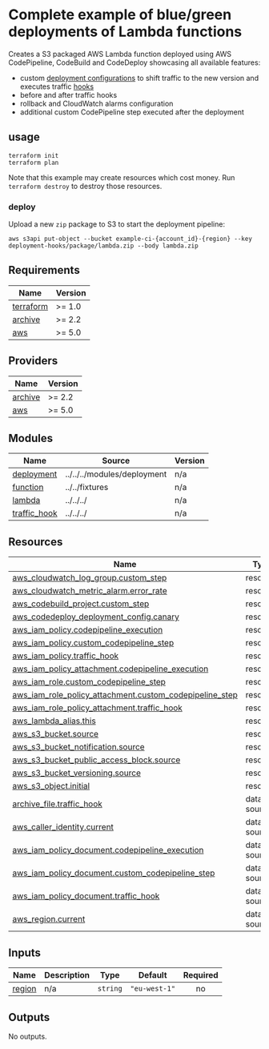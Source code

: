 # Complete example of blue/green deployments of Lambda functions

Creates a S3 packaged AWS Lambda function deployed using AWS CodePipeline, CodeBuild and CodeDeploy showcasing all
available features:

* custom [deployment configurations](https://docs.aws.amazon.com/codedeploy/latest/userguide/deployment-configurations.html) to shift traffic to the new version and executes traffic [hooks](https://docs.aws.amazon.com/codedeploy/latest/userguide/reference-appspec-file-structure-hooks.html#reference-appspec-file-structure-hooks-section-structure-ecs-sample-function)
* before and after traffic hooks
* rollback and CloudWatch alarms configuration
* additional custom CodePipeline step executed after the deployment

## usage

```
terraform init
terraform plan
```

Note that this example may create resources which cost money. Run `terraform destroy` to destroy those resources.

### deploy

Upload a new `zip` package to S3 to start the deployment pipeline:

```shell
aws s3api put-object --bucket example-ci-{account_id}-{region} --key deployment-hooks/package/lambda.zip --body lambda.zip
```

<!-- BEGINNING OF PRE-COMMIT-TERRAFORM DOCS HOOK -->
## Requirements

| Name | Version |
|------|---------|
| <a name="requirement_terraform"></a> [terraform](#requirement\_terraform) | >= 1.0 |
| <a name="requirement_archive"></a> [archive](#requirement\_archive) | >= 2.2 |
| <a name="requirement_aws"></a> [aws](#requirement\_aws) | >= 5.0 |

## Providers

| Name | Version |
|------|---------|
| <a name="provider_archive"></a> [archive](#provider\_archive) | >= 2.2 |
| <a name="provider_aws"></a> [aws](#provider\_aws) | >= 5.0 |

## Modules

| Name | Source | Version |
|------|--------|---------|
| <a name="module_deployment"></a> [deployment](#module\_deployment) | ../../../modules/deployment | n/a |
| <a name="module_function"></a> [function](#module\_function) | ../../fixtures | n/a |
| <a name="module_lambda"></a> [lambda](#module\_lambda) | ../../../ | n/a |
| <a name="module_traffic_hook"></a> [traffic\_hook](#module\_traffic\_hook) | ../../../ | n/a |

## Resources

| Name | Type |
|------|------|
| [aws_cloudwatch_log_group.custom_step](https://registry.terraform.io/providers/hashicorp/aws/latest/docs/resources/cloudwatch_log_group) | resource |
| [aws_cloudwatch_metric_alarm.error_rate](https://registry.terraform.io/providers/hashicorp/aws/latest/docs/resources/cloudwatch_metric_alarm) | resource |
| [aws_codebuild_project.custom_step](https://registry.terraform.io/providers/hashicorp/aws/latest/docs/resources/codebuild_project) | resource |
| [aws_codedeploy_deployment_config.canary](https://registry.terraform.io/providers/hashicorp/aws/latest/docs/resources/codedeploy_deployment_config) | resource |
| [aws_iam_policy.codepipeline_execution](https://registry.terraform.io/providers/hashicorp/aws/latest/docs/resources/iam_policy) | resource |
| [aws_iam_policy.custom_codepipeline_step](https://registry.terraform.io/providers/hashicorp/aws/latest/docs/resources/iam_policy) | resource |
| [aws_iam_policy.traffic_hook](https://registry.terraform.io/providers/hashicorp/aws/latest/docs/resources/iam_policy) | resource |
| [aws_iam_policy_attachment.codepipeline_execution](https://registry.terraform.io/providers/hashicorp/aws/latest/docs/resources/iam_policy_attachment) | resource |
| [aws_iam_role.custom_codepipeline_step](https://registry.terraform.io/providers/hashicorp/aws/latest/docs/resources/iam_role) | resource |
| [aws_iam_role_policy_attachment.custom_codepipeline_step](https://registry.terraform.io/providers/hashicorp/aws/latest/docs/resources/iam_role_policy_attachment) | resource |
| [aws_iam_role_policy_attachment.traffic_hook](https://registry.terraform.io/providers/hashicorp/aws/latest/docs/resources/iam_role_policy_attachment) | resource |
| [aws_lambda_alias.this](https://registry.terraform.io/providers/hashicorp/aws/latest/docs/resources/lambda_alias) | resource |
| [aws_s3_bucket.source](https://registry.terraform.io/providers/hashicorp/aws/latest/docs/resources/s3_bucket) | resource |
| [aws_s3_bucket_notification.source](https://registry.terraform.io/providers/hashicorp/aws/latest/docs/resources/s3_bucket_notification) | resource |
| [aws_s3_bucket_public_access_block.source](https://registry.terraform.io/providers/hashicorp/aws/latest/docs/resources/s3_bucket_public_access_block) | resource |
| [aws_s3_bucket_versioning.source](https://registry.terraform.io/providers/hashicorp/aws/latest/docs/resources/s3_bucket_versioning) | resource |
| [aws_s3_object.initial](https://registry.terraform.io/providers/hashicorp/aws/latest/docs/resources/s3_object) | resource |
| [archive_file.traffic_hook](https://registry.terraform.io/providers/hashicorp/archive/latest/docs/data-sources/file) | data source |
| [aws_caller_identity.current](https://registry.terraform.io/providers/hashicorp/aws/latest/docs/data-sources/caller_identity) | data source |
| [aws_iam_policy_document.codepipeline_execution](https://registry.terraform.io/providers/hashicorp/aws/latest/docs/data-sources/iam_policy_document) | data source |
| [aws_iam_policy_document.custom_codepipeline_step](https://registry.terraform.io/providers/hashicorp/aws/latest/docs/data-sources/iam_policy_document) | data source |
| [aws_iam_policy_document.traffic_hook](https://registry.terraform.io/providers/hashicorp/aws/latest/docs/data-sources/iam_policy_document) | data source |
| [aws_region.current](https://registry.terraform.io/providers/hashicorp/aws/latest/docs/data-sources/region) | data source |

## Inputs

| Name | Description | Type | Default | Required |
|------|-------------|------|---------|:--------:|
| <a name="input_region"></a> [region](#input\_region) | n/a | `string` | `"eu-west-1"` | no |

## Outputs

No outputs.
<!-- END OF PRE-COMMIT-TERRAFORM DOCS HOOK -->